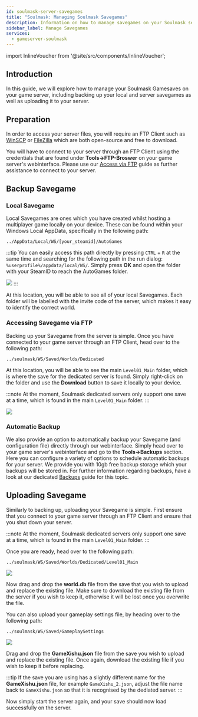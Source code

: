 ```yaml
---
id: soulmask-server-savegames
title: "Soulmask: Managing Soulmask Savegames"
description: Information on how to manage savegames on your Soulmask server from ZAP-Hosting - ZAP-Hosting.com Documentation
sidebar_label: Manage Savegames
services:
  - gameserver-soulmask
---
```


import InlineVoucher from '@site/src/components/InlineVoucher';

## Introduction

In this guide, we will explore how to manage your Soulmask Gamesaves on your game server, including backing up your local and server savegames as well as uploading it to your server.

<InlineVoucher />

## Preparation

In order to access your server files, you will require an FTP Client such as [WinSCP](https://winscp.net/eng/index.php) or [FileZilla](https://filezilla-project.org/) which are both open-source and free to download.

You will have to connect to your server through an FTP Client using the credentials that are found under **Tools->FTP-Broswer** on your game server's webinterface. Please use our [Access via FTP](gameserver-ftpaccess.md) guide as further assistance to connect to your server.


## Backup Savegame

### Local Savegame

Local Savegames are ones which you have created whilst hosting a multiplayer game locally on your device. These can be found within your Windows Local AppData, specifically in the following path:
```
../AppData/Local/WS/[your_steamid]/AutoGames
```

:::tip
You can easily access this path directly by pressing `CTRL` + `R` at the same time and searching for the following path in the run dialog: `%userprofile%/appdata/local/WS/`. Simply press **OK** and open the folder with your SteamID to reach the AutoGames folder.

![](https://screensaver01.zap-hosting.com/index.php/s/FT4J9Jdi8d8LDxq/preview)
:::

At this location, you will be able to see all of your local Savegames. Each folder will be labelled with the invite code of the server, which makes it easy to identify the correct world.

### Accessing Savegame via FTP

Backing up your Savegame from the server is simple. Once you have connected to your game server through an FTP Client, head over to the following path:
```
../soulmask/WS/Saved/Worlds/Dedicated
```

At this location, you will be able to see the main `Level01_Main` folder, which is where the save for the dedicated server is found. Simply right-click on the folder and use the **Download** button to save it locally to your device.

:::note
At the moment, Soulmask dedicated servers only support one save at a time, which is found in the main `Level01_Main` folder.
:::

![](https://screensaver01.zap-hosting.com/index.php/s/Ywna6zc3BkCK6ES/preview)

### Automatic Backup

We also provide an option to automatically backup your Savegame (and configuration file) directly through our webinterface. Simply head over to your game server's webinterface and go to the **Tools->Backups** section. Here you can configure a variety of options to schedule automatic backups for your server. We provide you with 10gb free backup storage which your backups will be stored in. For further information regarding backups, have a look at our dedicated [Backups](gameserver-backups.md) guide for this topic.

## Uploading Savegame

Similarly to backing up, uploading your Savegame is simple. First ensure that you connect to your game server through an FTP Client and ensure that you shut down your server.

:::note
At the moment, Soulmask dedicated servers only support one save at a time, which is found in the main `Level01_Main` folder.
:::

Once you are ready, head over to the following path:
```
../soulmask/WS/Saved/Worlds/Dedicated/Level01_Main
```

![](https://screensaver01.zap-hosting.com/index.php/s/iWKPKw5Grg4JgPi/preview)

Now drag and drop the **world.db** file from the save that you wish to upload and replace the existing file. Make sure to download the existing file from the server if you wish to keep it, otherwise it will be lost once you overwrite the file.

You can also upload your gameplay settings file, by heading over to the following path:
```
../soulmask/WS/Saved/GameplaySettings
```

![](https://screensaver01.zap-hosting.com/index.php/s/yqXF9EaDCin5rzT/preview)

Drag and drop the **GameXishu.json** file from the save you wish to upload and replace the existing file. Once again, download the existing file if you wish to keep it before replacing.

:::tip
If the save you are using has a slightly different name for the **GameXishu.json** file, for example `GameXishu_2.json`, adjust the file name back to `GameXishu.json` so that it is recognised by the dediated server.
:::

Now simply start the server again, and your save should now load successfully on the server.